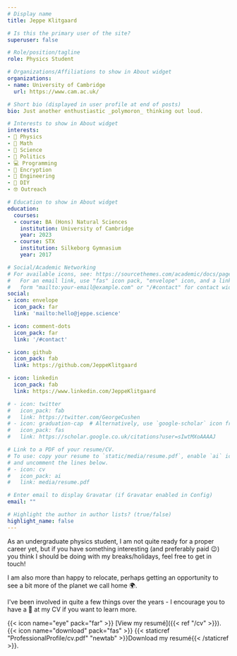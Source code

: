 ```yaml
---
# Display name
title: Jeppe Klitgaard

# Is this the primary user of the site?
superuser: false

# Role/position/tagline
role: Physics Student

# Organizations/Affiliations to show in About widget
organizations:
- name: University of Cambridge
  url: https://www.cam.ac.uk/

# Short bio (displayed in user profile at end of posts)
bio: Just another enthustiastic _polymoron_ thinking out loud.

# Interests to show in About widget
interests:
- 💫 Physics
- 🧠 Math
- 🔬 Science
- 💬 Politics
- 💻 Programming
- 🔐 Encryption
- 📏 Engineering
- 🔨 DIY
- 🤓 Outreach

# Education to show in About widget
education:
  courses:
  - course: BA (Hons) Natural Sciences
    institution: University of Cambridge
    year: 2023
  - course: STX
    institution: Silkeborg Gymnasium
    year: 2017

# Social/Academic Networking
# For available icons, see: https://sourcethemes.com/academic/docs/page-builder/#icons
#   For an email link, use "fas" icon pack, "envelope" icon, and a link in the
#   form "mailto:your-email@example.com" or "/#contact" for contact widget.
social:
- icon: envelope
  icon_pack: far
  link: 'mailto:hello@jeppe.science'

- icon: comment-dots
  icon_pack: far
  link: '/#contact'

- icon: github
  icon_pack: fab
  link: https://github.com/JeppeKlitgaard

- icon: linkedin
  icon_pack: fab
  link: https://www.linkedin.com/JeppeKlitgaard

# - icon: twitter
#   icon_pack: fab
#   link: https://twitter.com/GeorgeCushen
# - icon: graduation-cap  # Alternatively, use `google-scholar` icon from `ai` icon pack
#   icon_pack: fas
#   link: https://scholar.google.co.uk/citations?user=sIwtMXoAAAAJ

# Link to a PDF of your resume/CV.
# To use: copy your resume to `static/media/resume.pdf`, enable `ai` icons in `params.toml`,
# and uncomment the lines below.
# - icon: cv
#   icon_pack: ai
#   link: media/resume.pdf

# Enter email to display Gravatar (if Gravatar enabled in Config)
email: ""

# Highlight the author in author lists? (true/false)
highlight_name: false
---
```


As an undergraduate physics student, I am not quite ready for a proper career
yet, but if you have something interesting (and preferably paid 😉) you think
I should be doing with my breaks/holidays, feel free to get in touch!

I am also more than happy to relocate, perhaps getting an opportunity to see
a bit more of the planet we call home 🌍.

I've been involved in quite a few things over the years - I encourage you to have
a 👀 at my CV if you want to learn more.

{{< icon name="eye" pack="far" >}} [View my resumé]({{< ref "/cv" >}}).
\
{{< icon name="download" pack="fas" >}} {{< staticref "ProfessionalProfile/cv.pdf" "newtab" >}}Download my resumé{{< /staticref >}}.
